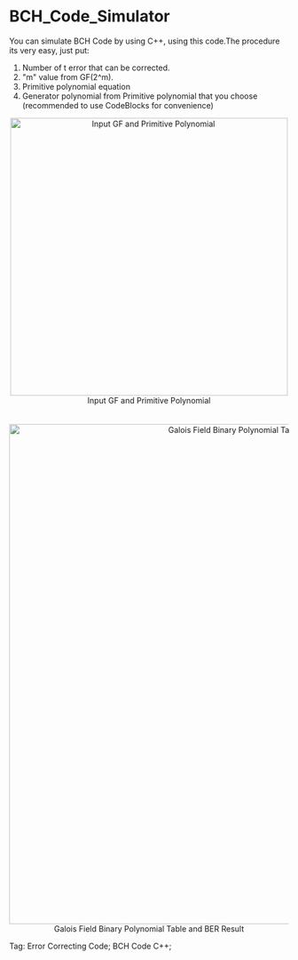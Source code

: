 # BCH_Code_Simulator

You can simulate BCH Code by using C++, using this code.The procedure its very easy, just put:
1. Number of t error that can be corrected.
2. "m" value from GF(2^m).
3. Primitive polynomial equation 
4. Generator polynomial from Primitive polynomial that you choose
(recommended to use CodeBlocks for convenience)


<p align="center">
  <img src="https://raw.githubusercontent.com/hasanabs/BCH_Code_Simulator/master/pic.png" height="500" title="Input GF and Primitive Polynomial">
  <br>
  Input GF and Primitive Polynomial
  <br><br><br>
  
  <img src="https://raw.githubusercontent.com/hasanabs/BCH_Code_Simulator/master/pic.png" height="900" title="Galois Field Binary Polynomial Table and BER Result">
  <br>
  Galois Field Binary Polynomial Table and BER Result
</p>

Tag: Error Correcting Code; BCH Code C++;

